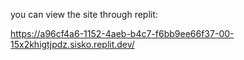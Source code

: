 you can view the site through replit:

https://a96cf4a6-1152-4aeb-b4c7-f6bb9ee66f37-00-15x2khigtjpdz.sisko.replit.dev/
